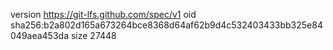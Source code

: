 version https://git-lfs.github.com/spec/v1
oid sha256:b2a802d165a673264bce8368d64af62b9d4c532403433bb325e84049aea453da
size 27448
